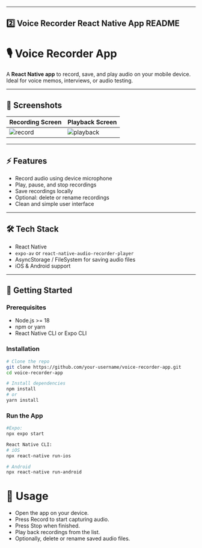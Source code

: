 
---

## 2️⃣ **Voice Recorder React Native App README**


# 🎙️ Voice Recorder App

A **React Native app** to record, save, and play audio on your mobile device. Ideal for voice memos, interviews, or audio testing.

---

## 📸 Screenshots

| Recording Screen | Playback Screen |
|-----------------|----------------|
| ![record](./assets/record.png) | ![playback](./assets/playback.png) |

---

## ⚡ Features

- Record audio using device microphone  
- Play, pause, and stop recordings  
- Save recordings locally  
- Optional: delete or rename recordings  
- Clean and simple user interface  

---

## 🛠 Tech Stack

- React Native  
- `expo-av` or `react-native-audio-recorder-player`  
- AsyncStorage / FileSystem for saving audio files  
- iOS & Android support  

---

## 🚀 Getting Started

### Prerequisites

- Node.js >= 18  
- npm or yarn  
- React Native CLI or Expo CLI  

### Installation

```bash
# Clone the repo
git clone https://github.com/your-username/voice-recorder-app.git
cd voice-recorder-app

# Install dependencies
npm install
# or
yarn install
```

### Run the App
```bash
#Expo:
npx expo start

React Native CLI:
# iOS
npx react-native run-ios

# Android
npx react-native run-android
```

# 🎯 Usage
- Open the app on your device.
- Press Record to start capturing audio.
- Press Stop when finished.
- Play back recordings from the list.
- Optionally, delete or rename saved audio files.